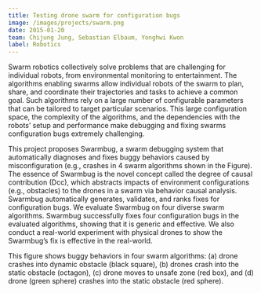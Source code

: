 ```yaml
---
title: Testing drone swarm for configuration bugs
image: /images/projects/swarm.png
date: 2015-01-20
team: Chijung Jung, Sebastian Elbaum, Yonghwi Kwon
label: Robotics
---
```


<a name="Swarm"></a>


Swarm robotics collectively solve problems that are challenging for individual robots, from environmental monitoring to entertainment. The algorithms enabling swarms allow individual robots of the swarm to plan, share, and coordinate their trajectories and tasks to achieve a common goal. Such algorithms rely on a large number of configurable parameters that can be tailored to target particular scenarios. This large configuration space, the complexity of the algorithms, and the dependencies with the robots’ setup and performance make debugging and fixing swarms configuration bugs extremely challenging.

This project proposes Swarmbug, a swarm debugging system that automatically diagnoses and fixes buggy behaviors caused by misconfiguration (e.g., crashes in 4 swarm algorithms shown in the Figure). The essence of Swarmbug is the novel concept called the degree of causal contribution (Dcc), which abstracts impacts of environment configurations (e.g., obstacles) to the drones in a swarm via behavior causal analysis. Swarmbug automatically generates, validates, and ranks fixes for configuration bugs. We evaluate Swarmbug on four diverse swarm algorithms. Swarmbug successfully fixes four configuration bugs in the evaluated algorithms, showing that it is generic and effective. We also conduct a real-world experiment with physical drones to show the Swarmbug’s fix is effective in the real-world.

This figure shows buggy behaviors in four swarm algorithms: (a) drone crashes into dynamic obstacle (black square), (b) drones crash into the static obstacle (octagon), (c) drone moves to unsafe zone (red box), and (d) drone (green sphere) crashes into the static obstacle (red sphere).